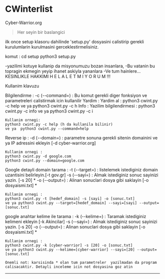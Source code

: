 # CWinterlist
 Cyber-Warrior.org

 > Her seyin bir baslangici

ilk once setup klasoru dahilinde 'setup.py' dosyasini calistirip gerekli kurulumlarin kurulmasini gerceklestirmelisiniz. 

komut : 
    cd setup
    python3 setup.py

-yazilimi kotuye kullanip da misyonumuzu bozan insanlara,
-Bu vatanin bu topragin ekmegin yeyip ihanet askiyla yananlara
-Ve tum hainlere...
KESINLIKLE HAKKIMI   H E L A L  E T M I Y O R U M !!!

Kullanim klavuzu

Bilgilendirme :
    -c (--command=) :  Bu komut gerekli diger fonksiyon ve parametreleri calistirmak icin kullanilir
        Yardim :  Yardim al : python3 cwint.py -c help ve ya python3 cwint.py -c h
        Info :  Yazilim bilgilendirmesi : python3 cwint.py -c info ve ya python3 cwint.py -c i
        
    Kullanim ornegi:
    python3 cwint.py -c help (h da kullanila bilinir)
    ve ya  python3 cwint.py --command=help  

Reverse ip :
    -d (--domain=) :  parametre sonuna gerekli sitenin domainini ve ya IP adressini ekleyin [-d cyber-warrior.org]
   
    Kullanim ornegi :
    python3 cwint.py -d google.com
    python3 cwint.py --domain=google.com

Google detayli domain tarama :
    -t (--target=) :  listelemek istediginiz domain uzantisini belirleyin.[-t gov.gr]
    -s (--sayi=) :  Almak istediginiz sonuc sayinizi yazin. [-s 20] *
    -o (--output=) :  Alinan sonuclari dosya gibi saklayin [-o dosyaismi.txt] *

    Kullanim ornegi :
    python3 cwint.py -t [hedef_domain] -s [sayi] -o [sonuc.txt]
    ve ya python3 cwint.py --target=[hedef_domain] --sayi=[sayi] --output=[sonuc.txt]

google anahtar kelime ile tarama :
    -k (--kelime=) :  Taramak istediginiz kelimeni ekleyin [-k Akincilar]
    -s (--sayi=) :  Almak istediginiz sonuc sayinizi yazin.  [-s 20] 
    -o (--output=) :  Alinan sonuclari dosya gibi saklayin [-o dosyaismi.txt] *
    
    Kullanim ornegi :
    python3 cwint.py -k [cyber-warrior] -s [20] -o [sonuc.txt] 
    ve ya python3 cwint.py --kelime=[cyber-warrior] --sayi=[20] --output=[sonuc.txt]
    
    Onemli not: karsisinda * olan tum parametreler  yazilmadan da program calisacaktir. Detayli inceleme icin not dosyasina goz atin
*******************************************************************
